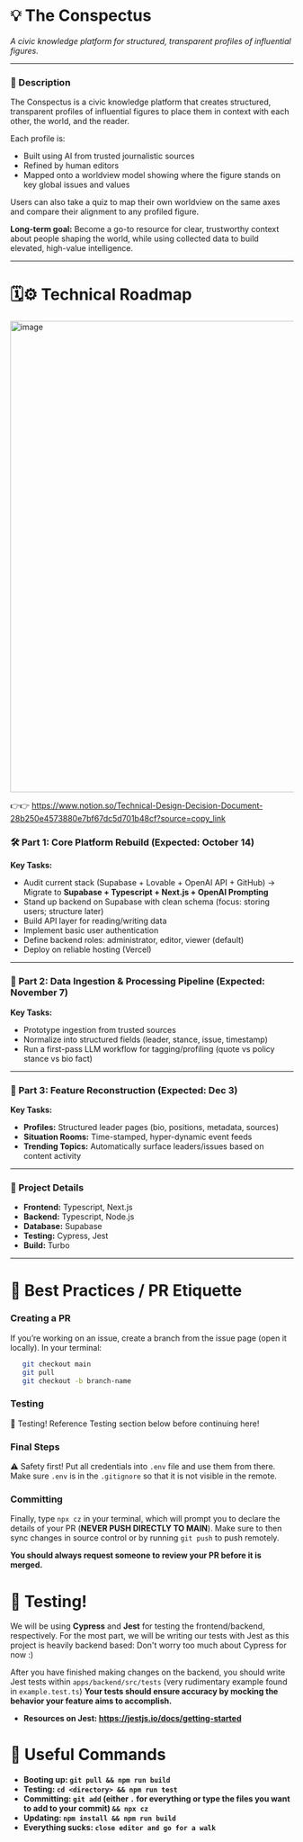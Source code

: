 
# 💡 The Conspectus

_A civic knowledge platform for structured, transparent profiles of influential figures._

---

### 📄 Description

The Conspectus is a civic knowledge platform that creates structured, transparent profiles of influential figures to place them in context with each other, the world, and the reader.  

Each profile is:
- Built using AI from trusted journalistic sources  
- Refined by human editors  
- Mapped onto a worldview model showing where the figure stands on key global issues and values  

Users can also take a quiz to map their own worldview on the same axes and compare their alignment to any profiled figure.  

**Long-term goal:** Become a go-to resource for clear, trustworthy context about people shaping the world, while using collected data to build elevated, high-value intelligence.

---

# 🗓️⚙️ Technical Roadmap
<img width="569" height="838" alt="image" src="https://github.com/user-attachments/assets/d0aa7e40-4a53-4cb9-996d-34dbfdc5c3cd" />

👉👉 https://www.notion.so/Technical-Design-Decision-Document-28b250e4573880e7bf67dc5d701b48cf?source=copy_link 


### 🛠️ Part 1: Core Platform Rebuild (Expected: October 14)
**Key Tasks:**
- Audit current stack (Supabase + Lovable + OpenAI API + GitHub) → Migrate to **Supabase + Typescript + Next.js + OpenAI Prompting**  
- Stand up backend on Supabase with clean schema (focus: storing users; structure later)  
- Build API layer for reading/writing data  
- Implement basic user authentication  
- Define backend roles: administrator, editor, viewer (default)  
- Deploy on reliable hosting (Vercel)  

---

### 🔀 Part 2: Data Ingestion & Processing Pipeline (Expected: November 7)
**Key Tasks:**
- Prototype ingestion from trusted sources  
- Normalize into structured fields (leader, stance, issue, timestamp)  
- Run a first-pass LLM workflow for tagging/profiling (quote vs policy stance vs bio fact)  

---

### 🏁 Part 3: Feature Reconstruction (Expected: Dec 3)
**Key Tasks:**
- **Profiles:** Structured leader pages (bio, positions, metadata, sources)  
- **Situation Rooms:** Time-stamped, hyper-dynamic event feeds  
- **Trending Topics:** Automatically surface leaders/issues based on content activity  

---

### 🔑 Project Details

- **Frontend:** Typescript, Next.js  
- **Backend:** Typescript, Node.js  
- **Database:** Supabase 
- **Testing:** Cypress, Jest
- **Build:** Turbo 

---

# 💯 Best Practices / PR Etiquette

### Creating a PR
If you’re working on an issue, create a branch from the issue page (open it locally). In your terminal:
```bash
   git checkout main
   git pull
   git checkout -b branch-name
```

### Testing  
📝 Testing! Reference Testing section below before continuing here!

### Final Steps
⚠️ Safety first! Put all credentials into `.env` file and use them from there. Make sure `.env` is in the `.gitignore` so that it is not visible in the remote.

### Committing
Finally, type `npx cz` in your terminal, which will prompt you to declare the details of your PR (**NEVER PUSH DIRECTLY TO MAIN**). Make sure to then sync changes in source control or by running `git push` to push remotely.

**You should always request someone to review your PR before it is merged.**



 

# 🦺 Testing!
We will be using **Cypress** and **Jest** for testing the frontend/backend, respectively. For the most part, we will be writing our tests with Jest as this project is heavily backend based: Don't worry too much about Cypress for now :) 

After you have finished making changes on the backend, you should write Jest tests within `apps/backend/src/tests` (very rudimentary example found in `example.test.ts`)
**Your tests should ensure accuracy by mocking the behavior your feature aims to accomplish.**
- **Resources on Jest: https://jestjs.io/docs/getting-started**




# 🧠 Useful Commands
- **Booting up: `git pull && npm run build`**
- **Testing: `cd <directory> && npm run test`**
- **Committing: `git add` (either `.` for everything or type the files you want to add to your commit) `&& npx cz`** 
- **Updating: `npm install && npm run build`**
- **Everything sucks: `close editor and go for a walk`**


